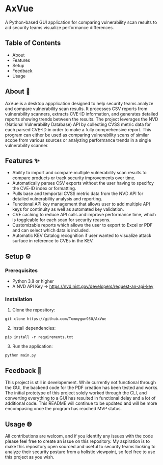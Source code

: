 # AxVue

A Python-based GUI application for comparing vulnerability scan results to aid security teams visualize performance differences.

## Table of Contents
- About
- Features
- Setup
- Feedback
- Usage

## About 🚀

AxVue is a desktop appplication designed to help security teams analyze and compare vulnerability scan results. It processes CSV reports from vulnerability
scanners, extracts CVE-ID information, and generates detailed reports showing trends between the results. The project leverages the NVD (National Vulnerability Database)
API by collecting CVSS metric data for each parsed CVE-ID in order to make a fully comprehensive report. This program can either be used as comparing vulnerability scans
of similar scope from various sources or analyzing performance trends in a single vulnerability scanner.

## Features ✨
- Ability to import and compare multiple vulnerability scan results to compare products or track security improvements over time.
- Automatically parses CSV exports without the user having to specifcy the CVE-ID index or formatting.
- Pulls base and temportal CVSS metric data from the NVD API for detailed vulnerability analysis and reporting.
- Functional API key management that allows user to add multiple API keys for continuity as well as automated key validation.
- CVE caching to reduce API calls and improve performance time, which is toggleable for each scan for security reasons.
- Customizable reports which allows the user to export to Excel or PDF and can select which data is included.
- Automatic KEV Catalog recognition if user wanted to visualize attack surface in reference to CVEs in the KEV.

## Setup ⚙️

### Prerequisites
- Python 3.8 or higher
- A NVD API Key -> https://nvd.nist.gov/developers/request-an-api-key

### Installation
1. Clone the repository:
```shell
git clone https://github.com/Tommygun950/AxVue
```

2. Install dependencies:
```shell
pip install -r requirements.txt
```

3. Run the application:
```shell
python main.py
```

## Feedback 📃
This project is still in developement. While currently not functional through the GUI, the backend code for the PDF creation has been tested and works. The initial
prototype of this project solely worked through the CLI, and converting everything to a GUI has resulted in functional delay and a lot of additional code. This README
will continue to be updated and will be more encompasing once the program has reached MVP status.

## Usage 🌐
All contributions are welcom, and if you identify any issues with the code please feel free to create an issue on this repository. My aspiration is to make this repository
open sourced and useful to security teams looking to analyze their security posture from a holistic viewpoint, so feel free to use this project as you wish.
